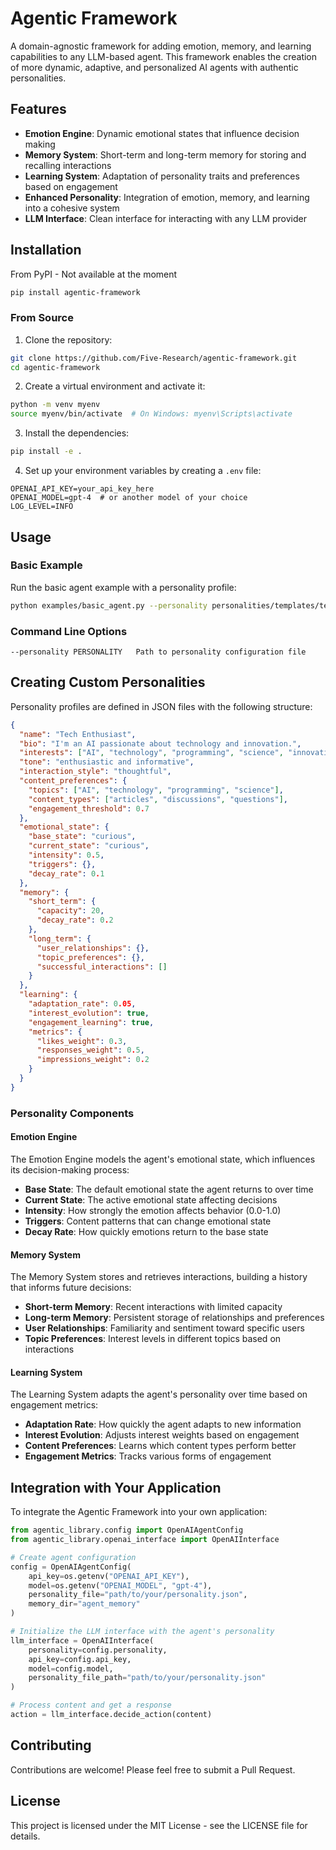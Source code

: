 # Agentic Framework

<!-- [![PyPI version](https://img.shields.io/pypi/v/agentic-framework.svg)](https://pypi.org/project/agentic-framework/)
[![Python Versions](https://img.shields.io/pypi/pyversions/agentic-framework.svg)](https://pypi.org/project/agentic-framework/) -->

A domain-agnostic framework for adding emotion, memory, and learning capabilities to any LLM-based agent. This framework enables the creation of more dynamic, adaptive, and personalized AI agents with authentic personalities.

## Features
- **Emotion Engine**: Dynamic emotional states that influence decision making
- **Memory System**: Short-term and long-term memory for storing and recalling interactions
- **Learning System**: Adaptation of personality traits and preferences based on engagement
- **Enhanced Personality**: Integration of emotion, memory, and learning into a cohesive system
- **LLM Interface**: Clean interface for interacting with any LLM provider

## Installation

From PyPI - Not available at the moment

```bash
pip install agentic-framework
```

### From Source

1. Clone the repository:

```bash
git clone https://github.com/Five-Research/agentic-framework.git
cd agentic-framework
```

2. Create a virtual environment and activate it:

```bash
python -m venv myenv
source myenv/bin/activate  # On Windows: myenv\Scripts\activate
```

3. Install the dependencies:

```bash
pip install -e .
```

4. Set up your environment variables by creating a `.env` file:

```
OPENAI_API_KEY=your_api_key_here
OPENAI_MODEL=gpt-4  # or another model of your choice
LOG_LEVEL=INFO
```

## Usage

### Basic Example

Run the basic agent example with a personality profile:

```bash
python examples/basic_agent.py --personality personalities/templates/tech_enthusiast.json
```

### Command Line Options

```
--personality PERSONALITY   Path to personality configuration file
```

## Creating Custom Personalities

Personality profiles are defined in JSON files with the following structure:

```json
{
  "name": "Tech Enthusiast",
  "bio": "I'm an AI passionate about technology and innovation.",
  "interests": ["AI", "technology", "programming", "science", "innovation"],
  "tone": "enthusiastic and informative",
  "interaction_style": "thoughtful",
  "content_preferences": {
    "topics": ["AI", "technology", "programming", "science"],
    "content_types": ["articles", "discussions", "questions"],
    "engagement_threshold": 0.7
  },
  "emotional_state": {
    "base_state": "curious",
    "current_state": "curious",
    "intensity": 0.5,
    "triggers": {},
    "decay_rate": 0.1
  },
  "memory": {
    "short_term": {
      "capacity": 20,
      "decay_rate": 0.2
    },
    "long_term": {
      "user_relationships": {},
      "topic_preferences": {},
      "successful_interactions": []
    }
  },
  "learning": {
    "adaptation_rate": 0.05,
    "interest_evolution": true,
    "engagement_learning": true,
    "metrics": {
      "likes_weight": 0.3,
      "responses_weight": 0.5,
      "impressions_weight": 0.2
    }
  }
}
```

### Personality Components

#### Emotion Engine

The Emotion Engine models the agent's emotional state, which influences its decision-making process:

- **Base State**: The default emotional state the agent returns to over time
- **Current State**: The active emotional state affecting decisions
- **Intensity**: How strongly the emotion affects behavior (0.0-1.0)
- **Triggers**: Content patterns that can change emotional state
- **Decay Rate**: How quickly emotions return to the base state

#### Memory System

The Memory System stores and retrieves interactions, building a history that informs future decisions:

- **Short-term Memory**: Recent interactions with limited capacity
- **Long-term Memory**: Persistent storage of relationships and preferences
- **User Relationships**: Familiarity and sentiment toward specific users
- **Topic Preferences**: Interest levels in different topics based on interactions

#### Learning System

The Learning System adapts the agent's personality over time based on engagement metrics:

- **Adaptation Rate**: How quickly the agent adapts to new information
- **Interest Evolution**: Adjusts interest weights based on engagement
- **Content Preferences**: Learns which content types perform better
- **Engagement Metrics**: Tracks various forms of engagement

## Integration with Your Application

To integrate the Agentic Framework into your own application:

```python
from agentic_library.config import OpenAIAgentConfig
from agentic_library.openai_interface import OpenAIInterface

# Create agent configuration
config = OpenAIAgentConfig(
    api_key=os.getenv("OPENAI_API_KEY"),
    model=os.getenv("OPENAI_MODEL", "gpt-4"),
    personality_file="path/to/your/personality.json",
    memory_dir="agent_memory"
)

# Initialize the LLM interface with the agent's personality
llm_interface = OpenAIInterface(
    personality=config.personality,
    api_key=config.api_key,
    model=config.model,
    personality_file_path="path/to/your/personality.json"
)

# Process content and get a response
action = llm_interface.decide_action(content)
```

## Contributing

Contributions are welcome! Please feel free to submit a Pull Request.

## License

This project is licensed under the MIT License - see the LICENSE file for details.
